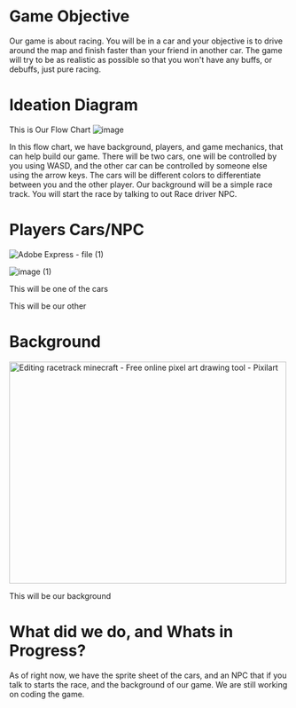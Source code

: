 <h1>Game Objective</h1>

Our game is about racing. You will be in a car and your objective is to drive around the map and finish faster than your friend in another car. The game will try to be as realistic as possible so that you won't have any buffs, or debuffs, just pure racing. 

<h1>Ideation Diagram</h1>

This is Our Flow Chart
![image](https://github.com/user-attachments/assets/0f605565-1557-4b77-8d99-f98e10de1802)


In this flow chart, we have background, players, and game mechanics, that can help build our game. There will be two cars, one will be controlled by you using WASD, and the other car can be controlled by someone else using the arrow keys. The cars will be different colors to differentiate between you and the other player. Our background will be a simple race track. You will start the race by talking to out Race driver NPC.

<h1>Players Cars/NPC</h1>

![Adobe Express - file (1)](https://github.com/user-attachments/assets/dfc378cc-7616-42a3-8724-d39396ed101f)

![image (1)](https://github.com/user-attachments/assets/aac5229f-c598-4d71-a5d6-29f3a031a3ff)

This will be one of the cars

This will be our other


<h1>Background</h1>

<img src="https://art.pixilart.com/6e83f4431d6c68c.gif" alt="Editing racetrack minecraft - Free online pixel art drawing tool - Pixilart" width="500" height="400">


This will be our background

<h1>What did we do, and Whats in Progress?</h1>

As of right now, we have the sprite sheet of the cars, and an NPC that if you talk to starts the race, and the background of our game. We are still working on coding the game.
